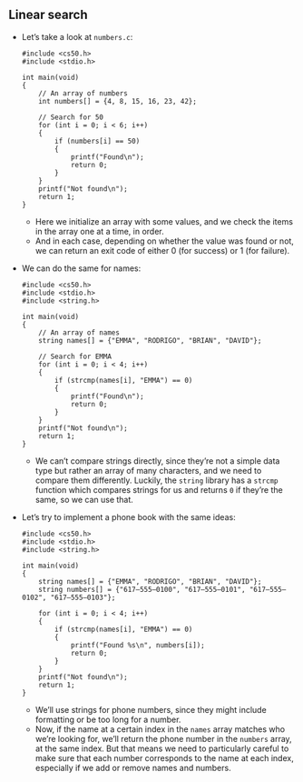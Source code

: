## Linear search

- Let’s take a look at `numbers.c`:

      #include <cs50.h>
      #include <stdio.h>

      int main(void)
      {
          // An array of numbers
          int numbers[] = {4, 8, 15, 16, 23, 42};

          // Search for 50
          for (int i = 0; i < 6; i++)
          {
              if (numbers[i] == 50)
              {
                  printf("Found\n");
                  return 0;
              }
          }
          printf("Not found\n");
          return 1;
      }

  - Here we initialize an array with some values, and we check the items in the array one at a time, in order.
  - And in each case, depending on whether the value was found or not, we can return an exit code of either 0 (for success) or 1 (for failure).

- We can do the same for names:

      #include <cs50.h>
      #include <stdio.h>
      #include <string.h>

      int main(void)
      {
          // An array of names
          string names[] = {"EMMA", "RODRIGO", "BRIAN", "DAVID"};

          // Search for EMMA
          for (int i = 0; i < 4; i++)
          {
              if (strcmp(names[i], "EMMA") == 0)
              {
                  printf("Found\n");
                  return 0;
              }
          }
          printf("Not found\n");
          return 1;
      }

  - We can’t compare strings directly, since they’re not a simple data type but rather an array of many characters, and we need to compare them differently. Luckily, the `string` library has a `strcmp` function which compares strings for us and returns `0` if they’re the same, so we can use that.

- Let’s try to implement a phone book with the same ideas:

      #include <cs50.h>
      #include <stdio.h>
      #include <string.h>

      int main(void)
      {
          string names[] = {"EMMA", "RODRIGO", "BRIAN", "DAVID"};
          string numbers[] = {"617–555–0100", "617–555–0101", "617–555–0102", "617–555–0103"};

          for (int i = 0; i < 4; i++)
          {
              if (strcmp(names[i], "EMMA") == 0)
              {
                  printf("Found %s\n", numbers[i]);
                  return 0;
              }
          }
          printf("Not found\n");
          return 1;
      }

  - We’ll use strings for phone numbers, since they might include formatting or be too long for a number.
  - Now, if the name at a certain index in the `names` array matches who we’re looking for, we’ll return the phone number in the `numbers` array, at the same index. But that means we need to particularly careful to make sure that each number corresponds to the name at each index, especially if we add or remove names and numbers.

